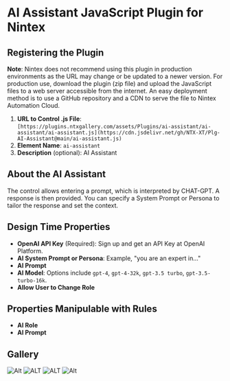 # AI Assistant JavaScript Plugin for Nintex

## Registering the Plugin

**Note**: Nintex does not recommend using this plugin in production environments as the URL may change or be updated to a newer version. For production use, download the plugin (zip file) and upload the JavaScript files to a web server accessible from the internet. An easy deployment method is to use a GitHub repository and a CDN to serve the file to Nintex Automation Cloud.

1. **URL to Control .js File**: `[https://plugins.ntxgallery.com/assets/Plugins/ai-assistant/ai-assistant/ai-assistant.js](https://cdn.jsdelivr.net/gh/NTX-XT/Plg-AI-Assistant@main/ai-assistant.js)`
2. **Element Name**: `ai-assistant`
3. **Description** (optional): AI Assistant

## About the AI Assistant

The control allows entering a prompt, which is interpreted by CHAT-GPT. A response is then provided. You can specify a System Prompt or Persona to tailor the response and set the context.

## Design Time Properties

- **OpenAI API Key** (Required): Sign up and get an API Key at OpenAI Platform.
- **AI System Prompt or Persona**: Example, "you are an expert in..."
- **AI Prompt**
- **AI Model**: Options include `gpt-4`, `gpt-4-32k`, `gpt-3.5 turbo`, `gpt-3.5-turbo-16k`.
- **Allow User to Change Role**

## Properties Manipulable with Rules

- **AI Role**
- **AI Prompt**

## Gallery

![Alt](https://ntxtemplatestorage.blob.core.windows.net/assets/Plugins/ai-assistant/thumbnail_image004.jpg)
![ALT](https://ntxtemplatestorage.blob.core.windows.net/assets/Plugins/ai-assistant/thumbnail_image005.jpg)
![ALT](https://ntxtemplatestorage.blob.core.windows.net/assets/Plugins/ai-assistant/thumbnail_image006.jpg)
![Alt](https://ntxtemplatestorage.blob.core.windows.net/assets/Plugins/ai-assistant/thumbnail_image007.jpg)
